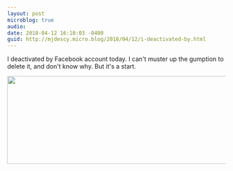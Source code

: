```yaml
---
layout: post
microblog: true
audio: 
date: 2018-04-12 16:10:03 -0400
guid: http://mjdescy.micro.blog/2018/04/12/i-deactivated-by.html
---
```

I deactivated by Facebook account today. I can't muster up the gumption to delete it, and don't know why. But it's a start.

<img src="http://mjdescy.micro.blog/uploads/2018/5e23a06a8b.jpg" width="600" height="203" />
